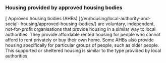 ###  Housing provided by approved housing bodies

[ Approved housing bodies (AHBs) ](/en/housing/local-authority-and-social-
housing/approved-housing-bodies/) are voluntary, independent, not-for-profit
organisations that provide housing in a similar way to local authorities. They
provide affordable rented housing for people who cannot afford to rent
privately or buy their own home. Some AHBs also provide housing specifically
for particular groups of people, such as older people. This supported or
sheltered housing is similar to the type provided by local authorities.
